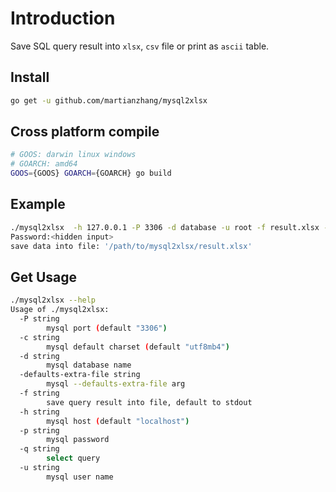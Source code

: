 # Introduction

Save SQL query result into `xlsx`, `csv` file or print as `ascii` table.

## Install

```bash
go get -u github.com/martianzhang/mysql2xlsx
```

## Cross platform compile

```bash
# GOOS: darwin linux windows
# GOARCH: amd64
GOOS={GOOS} GOARCH={GOARCH} go build
```

## Example

```bash
./mysql2xlsx  -h 127.0.0.1 -P 3306 -d database -u root -f result.xlsx -q "select * from tbl"
Password:<hidden input>
save data into file: '/path/to/mysql2xlsx/result.xlsx'
```

## Get Usage

```bash
./mysql2xlsx --help
Usage of ./mysql2xlsx:
  -P string
        mysql port (default "3306")
  -c string
        mysql default charset (default "utf8mb4")
  -d string
        mysql database name
  -defaults-extra-file string
        mysql --defaults-extra-file arg
  -f string
        save query result into file, default to stdout
  -h string
        mysql host (default "localhost")
  -p string
        mysql password
  -q string
        select query
  -u string
        mysql user name
```
